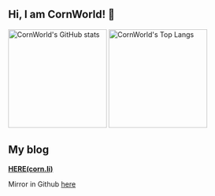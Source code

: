## Hi, I am CornWorld! 👏
<img src="https://github-readme-stats.vercel.app/api?username=CornWorld&theme=radical&show_icons=true" alt="CornWorld's GitHub stats" height="200px" />
<img src="https://github-readme-stats.vercel.app/api/top-langs/?username=CornWorld&&layout=compact&theme=radical" alt="CornWorld's Top Langs" height="200px" />

## My blog
**[HERE(corn.li)](https://corn.li)**


Mirror in Github [here](https://github.com/CornWorld/CornWorld/blob/master/blog.md)
